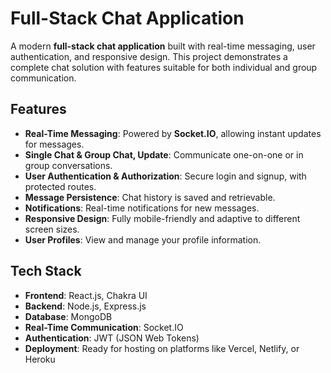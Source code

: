 # Full-Stack Chat Application

A modern **full-stack chat application** built with real-time messaging, user authentication, and responsive design. This project demonstrates a complete chat solution with features suitable for both individual and group communication.

## Features

- **Real-Time Messaging**: Powered by **Socket.IO**, allowing instant updates for messages.
- **Single Chat & Group Chat, Update**: Communicate one-on-one or in group conversations.
- **User Authentication & Authorization**: Secure login and signup, with protected routes.
- **Message Persistence**: Chat history is saved and retrievable.
- **Notifications**: Real-time notifications for new messages.
- **Responsive Design**: Fully mobile-friendly and adaptive to different screen sizes.
- **User Profiles**: View and manage your profile information.

## Tech Stack

- **Frontend**: React.js, Chakra UI
- **Backend**: Node.js, Express.js
- **Database**: MongoDB
- **Real-Time Communication**: Socket.IO
- **Authentication**: JWT (JSON Web Tokens)
- **Deployment**: Ready for hosting on platforms like Vercel, Netlify, or Heroku
